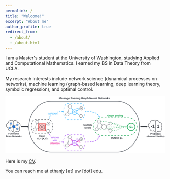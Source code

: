 ```yaml
---
permalink: /
title: "Welcome!"
excerpt: "About me"
author_profile: true
redirect_from: 
  - /about/
  - /about.html
---
```


I am a Master's student at the University of Washington, studying Applied and Computational Mathematics. I earned my BS in Data Theory from UCLA. 

My research interests include network science (dynamical processes on networks), machine learning (graph-based learning, deep learning theory, symbolic regression), and optimal control.

![alt text](https://github.com/ethanjyoung/ethanjyoung.github.io/blob/master/images/braingb.png?raw=true)

Here is my <a href="https://github.com/ethanjyoung/ethanjyoung.github.io/raw/master/files/CV.pdf" download>CV</a>.

You can reach me at ethanjy \[at\] uw \[dot\] edu.
